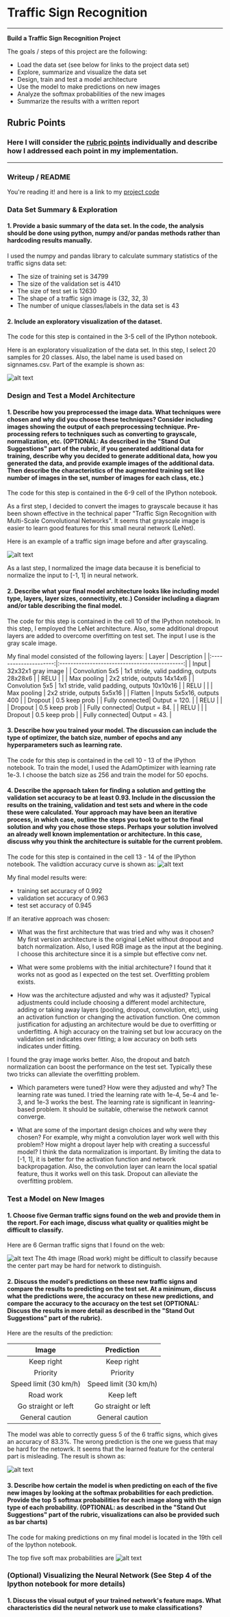 # **Traffic Sign Recognition** 

---

**Build a Traffic Sign Recognition Project**

The goals / steps of this project are the following:
* Load the data set (see below for links to the project data set)
* Explore, summarize and visualize the data set
* Design, train and test a model architecture
* Use the model to make predictions on new images
* Analyze the softmax probabilities of the new images
* Summarize the results with a written report


[//]: # (Image References)

[image1]: ./examples/example1.jpg "Visualization"
[image2]: ./examples/example_gray2.jpg "Grayscaling"
[image3]: ./examples/accuracy_curve.jpg "Random Noise"
[image4]: ./examples/example_mysigns.png "Traffic Sign 1"
[image5]: ./examples/example_mysigns_prediction.png "Traffic Sign 2"
[image6]: ./examples/example_softmax.png "Traffic Sign 3"


## Rubric Points
### Here I will consider the [rubric points](https://review.udacity.com/#!/rubrics/481/view) individually and describe how I addressed each point in my implementation.  

---
### Writeup / README

You're reading it! and here is a link to my [project code](https://github.com/ywzcode/UDACITY-self-driving-car-ND/blob/master/CarND-Traffic-Sign-Classifier-Project/Traffic_Sign_Classifier.ipynb)

### Data Set Summary & Exploration

#### 1. Provide a basic summary of the data set. In the code, the analysis should be done using python, numpy and/or pandas methods rather than hardcoding results manually.

I used the numpy and pandas library to calculate summary statistics of the traffic
signs data set:

* The size of training set is 34799
* The size of the validation set is 4410
* The size of test set is 12630
* The shape of a traffic sign image is (32, 32, 3)
* The number of unique classes/labels in the data set is 43

#### 2. Include an exploratory visualization of the dataset.

The code for this step is contained in the 3-5 cell of the IPython notebook.

Here is an exploratory visualization of the data set. In this step, I select 20 samples for 20 classes. Also, the label name is used based on signnames.csv. Part of the example is shown as:

![alt text][image1]

### Design and Test a Model Architecture

#### 1. Describe how you preprocessed the image data. What techniques were chosen and why did you choose these techniques? Consider including images showing the output of each preprocessing technique. Pre-processing refers to techniques such as converting to grayscale, normalization, etc. (OPTIONAL: As described in the "Stand Out Suggestions" part of the rubric, if you generated additional data for training, describe why you decided to generate additional data, how you generated the data, and provide example images of the additional data. Then describe the characteristics of the augmented training set like number of images in the set, number of images for each class, etc.)

The code for this step is contained in the 6-9 cell of the IPython notebook.

As a first step, I decided to convert the images to grayscale because it has been shown effective in the technical paper "Traffic Sign Recognition with Multi-Scale Convolutional Networks". It seems that grayscale image is easier to learn good features for this small neural network (LeNet).

Here is an example of a traffic sign image before and after grayscaling.

![alt text][image2]

As a last step, I normalized the image data because it is beneficial to normalize the input to [-1, 1] in neural network. 

#### 2. Describe what your final model architecture looks like including model type, layers, layer sizes, connectivity, etc.) Consider including a diagram and/or table describing the final model.
The code for this step is contained in the cell 10 of the IPython notebook.
In this step, I employed the LeNet architecture. Also, some additional dropout layers are added to overcome overfitting on test set. The input I use is the gray scale image. 

My final model consisted of the following layers:
| Layer         		|     Description	        					| 
|:---------------------:|:---------------------------------------------:| 
| Input         		| 32x32x1 gray image   							| 
| Convolution 	5x5     	| 1x1 stride, valid padding, outputs 28x28x6	|
| RELU					|												|
| Max pooling	      	| 2x2 stride,  outputs 14x14x6 				|
| Convolution 5x5	    | 1x1 stride, valid padding, outputs 10x10x16				|
| RELU					|												|
| Max pooling	      	| 2x2 stride,  outputs 5x5x16 				|
| Flatten	      	| Inputs 5x5x16,  outputs 400 				|
| Dropout | 0.5 keep prob |
| Fully connected| Output = 120. |
| RELU					|												|
| Dropout | 0.5 keep prob |
| Fully connected| Output = 84. |
| RELU					|												|
| Dropout | 0.5 keep prob |
| Fully connected| Output = 43. |

#### 3. Describe how you trained your model. The discussion can include the type of optimizer, the batch size, number of epochs and any hyperparameters such as learning rate.

The code for this step is contained in the cell 10 - 13 of the IPython notebook.
To train the model, I used the AdamOptimizer with learning rate 1e-3. I choose the batch size as 256 and train the model for 50 epochs. 

#### 4. Describe the approach taken for finding a solution and getting the validation set accuracy to be at least 0.93. Include in the discussion the results on the training, validation and test sets and where in the code these were calculated. Your approach may have been an iterative process, in which case, outline the steps you took to get to the final solution and why you chose those steps. Perhaps your solution involved an already well known implementation or architecture. In this case, discuss why you think the architecture is suitable for the current problem.

The code for this step is contained in the cell 13 - 14 of the IPython notebook.
The validtion accuracy curve is shown as:
![alt text][image3]

My final model results were:
* training set accuracy of 0.992
* validation set accuracy of 0.963
* test set accuracy of 0.945

If an iterative approach was chosen:
* What was the first architecture that was tried and why was it chosen?
My first version architecture is the original LeNet without dropout and batch normalization. Also, I used RGB image as the input at the begining. I choose this architecture since it is a simple but effective conv net. 

* What were some problems with the initial architecture?
I found that it works not as good as I expected on the test set. Overfitting problem exists. 

* How was the architecture adjusted and why was it adjusted? Typical adjustments could include choosing a different model architecture, adding or taking away layers (pooling, dropout, convolution, etc), using an activation function or changing the activation function. One common justification for adjusting an architecture would be due to overfitting or underfitting. A high accuracy on the training set but low accuracy on the validation set indicates over fitting; a low accuracy on both sets indicates under fitting.

I found the gray image works better. Also, the dropout and batch normalization can boost the performance on the test set. Typically these two tricks can alleviate the overfitting problem.

* Which parameters were tuned? How were they adjusted and why?
The learning rate was tuned. I tried the learning rate with 1e-4, 5e-4 and 1e-3, and 1e-3 works the best. The learning rate is significant in leanring-based problem. It should be suitable, otherwise the network cannot converge. 

* What are some of the important design choices and why were they chosen? For example, why might a convolution layer work well with this problem? How might a dropout layer help with creating a successful model?
I think the data normalization is important. By limiting the data to [-1, 1], it is better for the activation function and network backpropagation. Also, the convolution layer can learn the local spatial feature, thus it works well on this task. Dropout can alleviate the overfitting problem. 

### Test a Model on New Images

#### 1. Choose five German traffic signs found on the web and provide them in the report. For each image, discuss what quality or qualities might be difficult to classify.

Here are 6 German traffic signs that I found on the web:

![alt text][image4]
The 4th image (Road work) might be difficult to classify because the center part may be hard for network to distinguish. 

#### 2. Discuss the model's predictions on these new traffic signs and compare the results to predicting on the test set. At a minimum, discuss what the predictions were, the accuracy on these new predictions, and compare the accuracy to the accuracy on the test set (OPTIONAL: Discuss the results in more detail as described in the "Stand Out Suggestions" part of the rubric).

Here are the results of the prediction:

| Image			        |     Prediction	        					| 
|:---------------------:|:---------------------------------------------:| 
| Keep right     		| Keep right   									| 
| Priority     			| Priority 										|
| Speed limit (30 km/h)					| Speed limit (30 km/h)											|
| Road work	      		| Keep left					 				|
| Go straight or left		| Go straight or left      							|
| General caution		| General caution      							|


The model was able to correctly guess 5 of the 6 traffic signs, which gives an accuracy of 83.3%. The wrong prediction is the one we guess that may be hard for the netowrk. It seems that the learned feature for the centeral part is misleading. The result is shown as:

![alt text][image5]

#### 3. Describe how certain the model is when predicting on each of the five new images by looking at the softmax probabilities for each prediction. Provide the top 5 softmax probabilities for each image along with the sign type of each probability. (OPTIONAL: as described in the "Stand Out Suggestions" part of the rubric, visualizations can also be provided such as bar charts)

The code for making predictions on my final model is located in the 19th cell of the Ipython notebook.

The top five soft max probabilities are
![alt text][image6]

### (Optional) Visualizing the Neural Network (See Step 4 of the Ipython notebook for more details)
#### 1. Discuss the visual output of your trained network's feature maps. What characteristics did the neural network use to make classifications?

